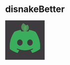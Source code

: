 # disnakeBetter

<img src="https://github.com/HaperStudio/disnakeBetter/blob/main/img/disnakeBetter.png" width="25%" height="auto">
